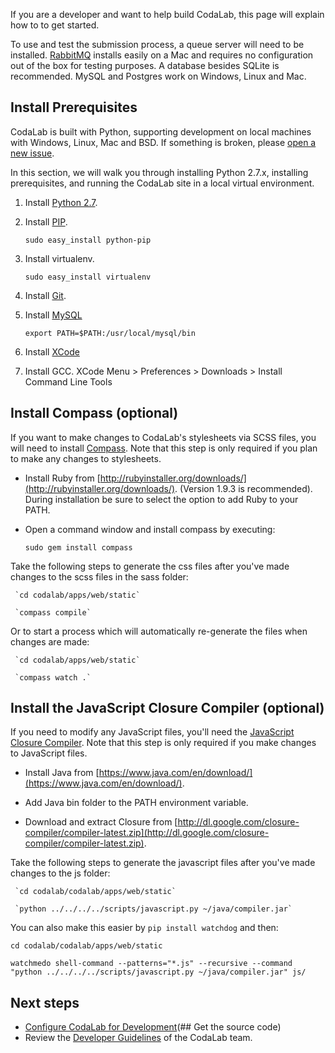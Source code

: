 If you are a developer and want to help build CodaLab, this page will explain how to to get started.

To use and test the submission process, a queue server will need to be installed. [RabbitMQ](http://www.rabbitmq.com/download.html) installs easily on a Mac and requires no configuration out of the box for testing purposes. A database besides SQLite is recommended. MySQL and Postgres work on Windows, Linux and Mac.

## Install Prerequisites

CodaLab is built with Python, supporting development on local machines with Windows, Linux, Mac and BSD. If something is broken, please [open a new issue](https://github.com/codalab/codalab/issues?state=open).

In this section, we will walk you through installing Python 2.7.x, installing prerequisites, and running the CodaLab site in a local virtual environment.

1. Install [Python 2.7](http://www.python.org/getit/).

2. Install [PIP](https://pypi.python.org/pypi/pip).

   `sudo easy_install python-pip`

3. Install virtualenv.

   `sudo easy_install virtualenv`

4. Install [Git](https://code.google.com/p/git-osx-installer/).

5. Install [MySQL](http://dev.mysql.com/downloads/file.php?id=450908)

   `export PATH=$PATH:/usr/local/mysql/bin`

6. Install [XCode](https://developer.apple.com/xcode/)

7. Install GCC. XCode Menu > Preferences > Downloads > Install Command Line Tools

## Install Compass (optional)
If you want to make changes to CodaLab's stylesheets via SCSS files, you will need to install [Compass](http://compass-style.org/). Note that this step is only required if you plan to make any changes to stylesheets.

   - Install Ruby from  [http://rubyinstaller.org/downloads/](http://rubyinstaller.org/downloads/). (Version 1.9.3 is recommended). During installation be sure to select the option to add Ruby to your PATH.
 
   - Open a command window and install compass by executing: 

     `sudo gem install compass`

   Take the following steps to generate the css files after you've made changes to the scss files in the sass folder:

     `cd codalab/apps/web/static`

     `compass compile`

   Or to start a process which will automatically re-generate the files when changes are made:

     `cd codalab/apps/web/static`

     `compass watch .`

## Install the JavaScript Closure Compiler (optional)
If you need to modify any JavaScript files, you'll need the [JavaScript Closure Compiler](https://developers.google.com/closure/compiler/). Note that this step is only required if you make changes to JavaScript files.

   - Install Java from  [https://www.java.com/en/download/](https://www.java.com/en/download/).
  
   - Add Java bin folder to the PATH environment variable.

   - Download and extract Closure from [http://dl.google.com/closure-compiler/compiler-latest.zip](http://dl.google.com/closure-compiler/compiler-latest.zip).

   Take the following steps to generate the javascript files after you've made changes to the js folder:

     `cd codalab/codalab/apps/web/static`

     `python ../../../../scripts/javascript.py ~/java/compiler.jar`

You can also make this easier by `pip install watchdog` and then:

`cd codalab/codalab/apps/web/static`

`watchmedo shell-command --patterns="*.js" --recursive --command "python ../../../../scripts/javascript.py ~/java/compiler.jar" js/`

## Next steps
- [Configure CodaLab for Development](Setup-Local-Competitions)(## Get the source code)
- Review the [Developer Guidelines](Dev_Developer-Guidelines) of the CodaLab team.